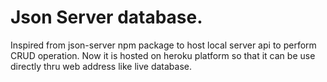 # Json Server database.

Inspired from json-server npm package to host local server api to perform CRUD operation. Now it is hosted on heroku platform so that it can be use directly thru web address like live database.
